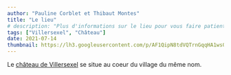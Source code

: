 ```yaml
---
author: "Pauline Corblet et Thibaut Montes"
title: "Le lieu"
# description: "Plus d'informations sur le lieu pour vous faire patienter."
tags: ["Villersexel", "Château"]
date: 2021-07-14
thumbnail: https://lh3.googleusercontent.com/p/AF1QipN8tdVQTrnGqqHA1ws0feqY4c3jOSdomMInIqEa=s1360-w1360-h1020
---
```


Le [château de Villersexel](https://www.villersexel.com/) se situe au coeur du village du même nom.